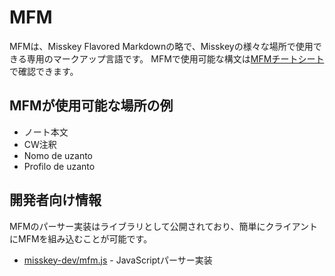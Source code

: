 # MFM
MFMは、Misskey Flavored Markdownの略で、Misskeyの様々な場所で使用できる専用のマークアップ言語です。 MFMで使用可能な構文は[MFMチートシート](/mfm-cheat-sheet)で確認できます。

## MFMが使用可能な場所の例
- ノート本文
- CW注釈
- Nomo de uzanto
- Profilo de uzanto

## 開発者向け情報
MFMのパーサー実装はライブラリとして公開されており、簡単にクライアントにMFMを組み込むことが可能です。
- [misskey-dev/mfm.js](https://github.com/misskey-dev/mfm.js) - JavaScriptパーサー実装
